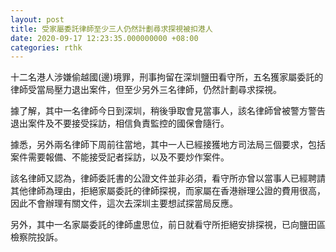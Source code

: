 ```yaml
---
layout: post
title: 受家屬委託律師至少三人仍然計劃尋求探視被扣港人
date: 2020-09-17 12:23:35.000000000 +08:00
categories: rthk
---
```


十二名港人涉嫌偷越國(邊)境罪，刑事拘留在深圳鹽田看守所，五名獲家屬委託的律師受當局壓力退出案件，但至少另外三名律師，仍然計劃尋求探視。

據了解，其中一名律師今日到深圳，稍後爭取會見當事人，該名律師曾被警方警告退出案件及不要接受採訪，相信負責監控的國保會隨行。

據悉，另外兩名律師下周前往當地，其中一人已經接獲地方司法局三個要求，包括案件需要報備、不能接受記者採訪，以及不要炒作案件。

該名律師又認為，律師委託書的公證文件並非必須，看守所亦曾以當事人已經聘請其他律師為理由，拒絕家屬委託的律師探視，而家屬在香港辦理公證的費用很高，因此不會辦理有關文件，這次去深圳主要想試探當局反應。

另外，其中一名家屬委託的律師盧思位，前日就看守所拒絕安排探視，已向鹽田區檢察院投訴。
